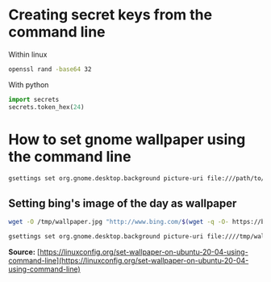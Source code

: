 
# Creating secret keys from the command line

Within linux

```sh
openssl rand -base64 32
```

With python

```python
import secrets
secrets.token_hex(24)
```

# How to set gnome wallpaper using the command line

```sh
gsettings set org.gnome.desktop.background picture-uri file:///path/to/image
```

## Setting bing's image of the day as wallpaper

```sh
wget -O /tmp/wallpaper.jpg "http://www.bing.com/$(wget -q -O- https://binged.it/2ZButYc | sed -e 's/<[^>]*>//g' | cut -d / -f2 | cut -d \& -f1)"

gsettings set org.gnome.desktop.background picture-uri file:////tmp/wallpaper.jpg

```

__Source:__ [https://linuxconfig.org/set-wallpaper-on-ubuntu-20-04-using-command-line](https://linuxconfig.org/set-wallpaper-on-ubuntu-20-04-using-command-line)
